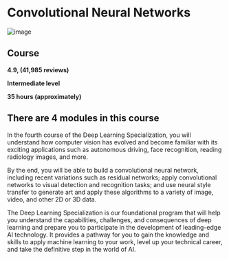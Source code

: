 # Convolutional Neural Networks

![image](https://github.com/yazeedmshayekh2/Coursera-Deep-Learning-Specialization/assets/102586302/655fb4d8-e90a-47f8-912d-a73100db2031)

## Course 

**4.9, (41,985 reviews)**

**Intermediate level**

**35 hours (approximately)**

## There are 4 modules in this course

In the fourth course of the Deep Learning Specialization, you will understand how computer vision has evolved and become familiar with its exciting applications such as autonomous driving, face recognition, reading radiology images, and more.

By the end, you will be able to build a convolutional neural network, including recent variations such as residual networks; apply convolutional networks to visual detection and recognition tasks; and use neural style transfer to generate art and apply these algorithms to a variety of image, video, and other 2D or 3D data. 

The Deep Learning Specialization is our foundational program that will help you understand the capabilities, challenges, and consequences of deep learning and prepare you to participate in the development of leading-edge AI technology. It provides a pathway for you to gain the knowledge and skills to apply machine learning to your work, level up your technical career, and take the definitive step in the world of AI.

